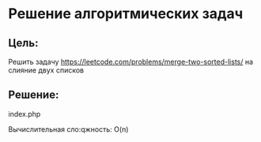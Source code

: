 # Решение алгоритмических задач

## Цель:
Решить задачу https://leetcode.com/problems/merge-two-sorted-lists/ на слияние двух списков

## Решение: 
index.php

Вычислительная сло:qжность: O(n)

